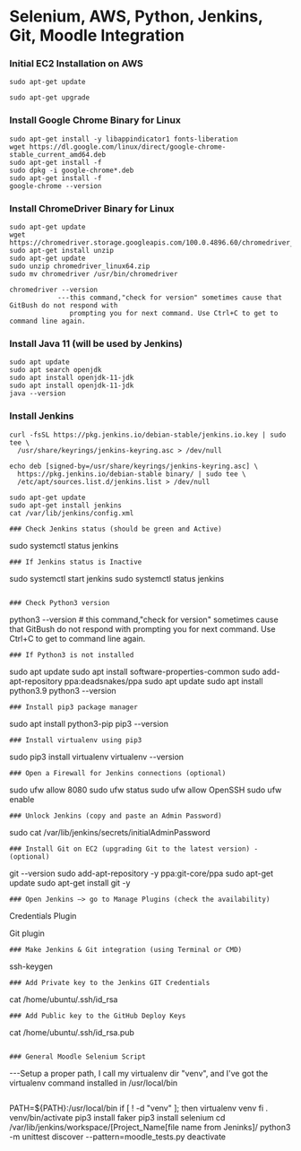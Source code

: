 # Selenium, AWS, Python, Jenkins, Git, Moodle Integration


### Initial EC2 Installation on AWS
```
sudo apt-get update
```
```
sudo apt-get upgrade
```

### Install Google Chrome Binary for Linux
```
sudo apt-get install -y libappindicator1 fonts-liberation
wget https://dl.google.com/linux/direct/google-chrome-stable_current_amd64.deb
sudo apt-get install -f
sudo dpkg -i google-chrome*.deb
sudo apt-get install -f
google-chrome --version
```

### Install ChromeDriver Binary for Linux
```
sudo apt-get update
wget https://chromedriver.storage.googleapis.com/100.0.4896.60/chromedriver_linux64.zip
sudo apt-get install unzip
sudo apt-get update
sudo unzip chromedriver_linux64.zip
sudo mv chromedriver /usr/bin/chromedriver

chromedriver --version
			---this command,"check for version" sometimes cause that GitBush do not respond with 
			   prompting you for next command. Use Ctrl+C to get to command line again.

```

### Install Java 11 (will be used by Jenkins)
```
sudo apt update
sudo apt search openjdk
sudo apt install openjdk-11-jdk
sudo apt install openjdk-11-jdk
java --version
```

### Install Jenkins 
```
curl -fsSL https://pkg.jenkins.io/debian-stable/jenkins.io.key | sudo tee \
  /usr/share/keyrings/jenkins-keyring.asc > /dev/null
```
```
echo deb [signed-by=/usr/share/keyrings/jenkins-keyring.asc] \
  https://pkg.jenkins.io/debian-stable binary/ | sudo tee \
  /etc/apt/sources.list.d/jenkins.list > /dev/null
```
```
sudo apt-get update
sudo apt-get install jenkins
cat /var/lib/jenkins/config.xml
```
```
### Check Jenkins status (should be green and Active)
```
sudo systemctl status jenkins
```
### If Jenkins status is Inactive
```
sudo systemctl start jenkins
sudo systemctl status jenkins
```

### Check Python3 version
```
python3 --version
			# this command,"check for version" sometimes cause that GitBush do not respond with 
			prompting you for next command. Use Ctrl+C to get to command line again.
```
### If Python3 is not installed
```
sudo apt update
sudo apt install software-properties-common
sudo add-apt-repository ppa:deadsnakes/ppa
sudo apt update
sudo apt install python3.9
python3 --version
```
### Install pip3 package manager
```
sudo apt install python3-pip
pip3 --version 
```
### Install virtualenv using pip3
```
sudo pip3 install virtualenv 
virtualenv --version
```
### Open a Firewall for Jenkins connections (optional)
```
sudo ufw allow 8080
sudo ufw status
sudo ufw allow OpenSSH
sudo ufw enable
```
### Unlock Jenkins (copy and paste an Admin Password)
```
sudo cat /var/lib/jenkins/secrets/initialAdminPassword
```
### Install Git on EC2 (upgrading Git to the latest version) - (optional)
```
git --version
sudo add-apt-repository -y ppa:git-core/ppa
sudo apt-get update
sudo apt-get install git -y
```
### Open Jenkins —> go to Manage Plugins (check the availability)
```
Credentials Plugin 

Git plugin
```
### Make Jenkins & Git integration (using Terminal or CMD)
```
ssh-keygen
```
### Add Private key to the Jenkins GIT Credentials
```
cat /home/ubuntu/.ssh/id_rsa 
```
### Add Public key to the GitHub Deploy Keys
```
cat /home/ubuntu/.ssh/id_rsa.pub
```

### General Moodle Selenium Script
```
---Setup a proper path, I call my virtualenv dir "venv", and  I've got the virtualenv command installed in /usr/local/bin
```
```
PATH=${PATH}:/usr/local/bin
if [ ! -d "venv" ]; then
        virtualenv venv
fi
. venv/bin/activate
pip3 install faker
pip3 install selenium
cd /var/lib/jenkins/workspace/[Project_Name[file name from Jeninks]/
python3 -m unittest discover --pattern=moodle_tests.py
deactivate
```
